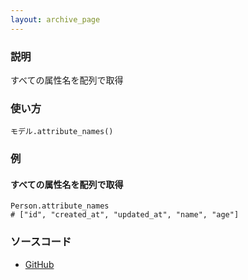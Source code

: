 ```yaml
---
layout: archive_page
---
```

### 説明
すべての属性名を配列で取得

### 使い方
    モデル.attribute_names()

### 例
#### すべての属性名を配列で取得
    Person.attribute_names
    # ["id", "created_at", "updated_at", "name", "age"]

### ソースコード
* [GitHub](https://github.com/rails/rails/blob/ac30e389ecfa0e26e3d44c1eda8488ddf63b3ecc/activerecord/lib/active_record/attribute_methods.rb#L314)